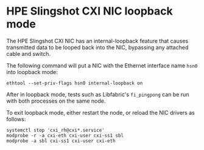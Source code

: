 # HPE Slingshot CXI NIC loopback mode

The HPE Slingshot CXI NIC has an internal-loopback feature that causes transmitted data to be looped back into the NIC, bypassing any attached cable and switch.

The following command will put a NIC with the Ethernet interface name `hsn0` into loopback mode:

```screen
ethtool --set-priv-flags hsn0 internal-loopback on
```

After in loopback mode, tests such as Libfabric's `fi_pingpong` can be run with both processes on the same node.

To exit loopback mode, either restart the node, or reload the NIC drivers as follows:

```screen
systemctl stop 'cxi_rh@cxi*.service'
modprobe -r -a cxi-eth cxi-user cxi-ss1 sbl
modprobe -a sbl cxi-ss1 cxi-user cxi-eth
```

